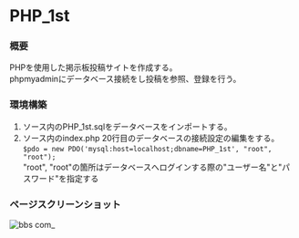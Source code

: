 # PHP_1st
### 概要
PHPを使用した掲示板投稿サイトを作成する。<br>
phpmyadminにデータベース接続をし投稿を参照、登録を行う。<br>

### 環境構築
1. ソース内のPHP_1st.sqlをデータベースをインポートする。<br>
2. ソース内のindex.php 20行目のデータベースの接続設定の編集をする。<br>
`$pdo = new PDO('mysql:host=localhost;dbname=PHP_1st', "root", "root");`<br>
"root", "root"の箇所はデータベースへログインする際の"ユーザー名"と"パスワード"を指定する<br>

### ページスクリーンショット
![bbs com_](https://user-images.githubusercontent.com/95268598/212529791-daf2d150-30ac-4e53-b11d-92cc4e80b065.png)
